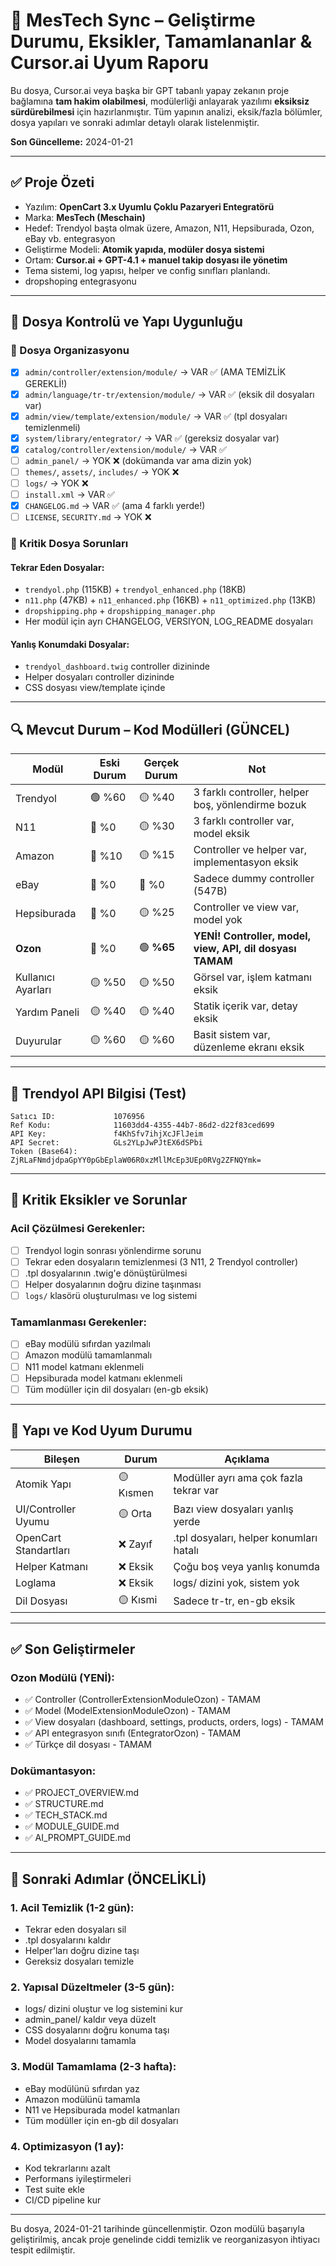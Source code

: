 # 🧠 MesTech Sync – Geliştirme Durumu, Eksikler, Tamamlananlar & Cursor.ai Uyum Raporu

Bu dosya, Cursor.ai veya başka bir GPT tabanlı yapay zekanın proje bağlamına **tam hakim olabilmesi**, modülerliği anlayarak yazılımı **eksiksiz sürdürebilmesi** için hazırlanmıştır. Tüm yapının analizi, eksik/fazla bölümler, dosya yapıları ve sonraki adımlar detaylı olarak listelenmiştir.

**Son Güncelleme:** 2024-01-21

---

## ✅ Proje Özeti

- Yazılım: **OpenCart 3.x Uyumlu Çoklu Pazaryeri Entegratörü**
- Marka: **MesTech (Meschain)**
- Hedef: Trendyol başta olmak üzere, Amazon, N11, Hepsiburada, Ozon, eBay vb. entegrasyon
- Geliştirme Modeli: **Atomik yapıda, modüler dosya sistemi**
- Ortam: **Cursor.ai + GPT-4.1 + manuel takip dosyası ile yönetim**
- Tema sistemi, log yapısı, helper ve config sınıfları planlandı.
- dropshoping entegrasyonu

---

## 📁 Dosya Kontrolü ve Yapı Uygunluğu

### 🎯 Dosya Organizasyonu

- [x] `admin/controller/extension/module/` → VAR ✅ (AMA TEMİZLİK GEREKLİ!)
- [x] `admin/language/tr-tr/extension/module/` → VAR ✅ (eksik dil dosyaları var)
- [x] `admin/view/template/extension/module/` → VAR ✅ (tpl dosyaları temizlenmeli)
- [x] `system/library/entegrator/` → VAR ✅ (gereksiz dosyalar var)
- [x] `catalog/controller/extension/module/` → VAR ✅
- [ ] `admin_panel/` → YOK ❌ (dokümanda var ama dizin yok)
- [ ] `themes/`, `assets/`, `includes/` → YOK ❌
- [ ] `logs/` → YOK ❌
- [ ] `install.xml` → VAR ✅
- [x] `CHANGELOG.md` → VAR ✅ (ama 4 farklı yerde!)
- [ ] `LICENSE`, `SECURITY.md` → YOK ❌

### 🚨 Kritik Dosya Sorunları

#### Tekrar Eden Dosyalar:
- `trendyol.php` (115KB) + `trendyol_enhanced.php` (18KB) 
- `n11.php` (47KB) + `n11_enhanced.php` (16KB) + `n11_optimized.php` (13KB)
- `dropshipping.php` + `dropshipping_manager.php`
- Her modül için ayrı CHANGELOG, VERSIYON, LOG_README dosyaları

#### Yanlış Konumdaki Dosyalar:
- `trendyol_dashboard.twig` controller dizininde
- Helper dosyaları controller dizininde
- CSS dosyası view/template içinde

---

## 🔍 Mevcut Durum – Kod Modülleri (GÜNCEL)

| Modül          | Eski Durum | Gerçek Durum | Not |
|----------------|------------|--------------|-----|
| Trendyol       | 🟢 %60     | 🟡 %40      | 3 farklı controller, helper boş, yönlendirme bozuk |
| N11            | 🔴 %0      | 🟡 %30      | 3 farklı controller var, model eksik |
| Amazon         | 🔴 %10     | 🟡 %15      | Controller ve helper var, implementasyon eksik |
| eBay           | 🔴 %0      | 🔴 %0       | Sadece dummy controller (547B) |
| Hepsiburada    | 🔴 %0      | 🟡 %25      | Controller ve view var, model yok |
| **Ozon**       | 🔴 %0      | 🟢 **%65**  | **YENİ! Controller, model, view, API, dil dosyası TAMAM** |
| Kullanıcı Ayarları | 🟡 %50 | 🟡 %50      | Görsel var, işlem katmanı eksik |
| Yardım Paneli  | 🟡 %40     | 🟡 %40      | Statik içerik var, detay eksik |
| Duyurular      | 🟡 %60     | 🟡 %60      | Basit sistem var, düzenleme ekranı eksik |

---

## 🔐 Trendyol API Bilgisi (Test)

```
Satıcı ID:             1076956
Ref Kodu:              11603dd4-4355-44b7-86d2-d22f83ced699
API Key:               f4KhSfv7ihjXcJFlJeim
API Secret:            GLs2YLpJwPJtEX6dSPbi
Token (Base64):        ZjRLaFNmdjdpaGpYY0pGbEplaW06R0xzMllMcEp3UEp0RVg2ZFNQYmk=
```

---

## 🚨 Kritik Eksikler ve Sorunlar

### Acil Çözülmesi Gerekenler:
- [ ] Trendyol login sonrası yönlendirme sorunu
- [ ] Tekrar eden dosyaların temizlenmesi (3 N11, 2 Trendyol controller)
- [ ] .tpl dosyalarının .twig'e dönüştürülmesi
- [ ] Helper dosyalarının doğru dizine taşınması
- [ ] `logs/` klasörü oluşturulması ve log sistemi

### Tamamlanması Gerekenler:
- [ ] eBay modülü sıfırdan yazılmalı
- [ ] Amazon modülü tamamlanmalı
- [ ] N11 model katmanı eklenmeli
- [ ] Hepsiburada model katmanı eklenmeli
- [ ] Tüm modüller için dil dosyaları (en-gb eksik)

---

## 🧱 Yapı ve Kod Uyum Durumu

| Bileşen              | Durum   | Açıklama |
|----------------------|---------|----------|
| Atomik Yapı          | 🟡 Kısmen | Modüller ayrı ama çok fazla tekrar var |
| UI/Controller Uyumu  | 🟡 Orta  | Bazı view dosyaları yanlış yerde |
| OpenCart Standartları| ❌ Zayıf | .tpl dosyaları, helper konumları hatalı |
| Helper Katmanı       | ❌ Eksik | Çoğu boş veya yanlış konumda |
| Loglama              | ❌ Eksik | logs/ dizini yok, sistem yok |
| Dil Dosyası          | 🟡 Kısmi | Sadece tr-tr, en-gb eksik |

---

## ✅ Son Geliştirmeler

### Ozon Modülü (YENİ):
- ✅ Controller (ControllerExtensionModuleOzon) - TAMAM
- ✅ Model (ModelExtensionModuleOzon) - TAMAM
- ✅ View dosyaları (dashboard, settings, products, orders, logs) - TAMAM
- ✅ API entegrasyon sınıfı (EntegratorOzon) - TAMAM
- ✅ Türkçe dil dosyası - TAMAM

### Dokümantasyon:
- ✅ PROJECT_OVERVIEW.md
- ✅ STRUCTURE.md
- ✅ TECH_STACK.md
- ✅ MODULE_GUIDE.md
- ✅ AI_PROMPT_GUIDE.md

---

## 🧭 Sonraki Adımlar (ÖNCELİKLİ)

### 1. Acil Temizlik (1-2 gün):
- Tekrar eden dosyaları sil
- .tpl dosyalarını kaldır
- Helper'ları doğru dizine taşı
- Gereksiz dosyaları temizle

### 2. Yapısal Düzeltmeler (3-5 gün):
- logs/ dizini oluştur ve log sistemini kur
- admin_panel/ kaldır veya düzelt
- CSS dosyalarını doğru konuma taşı
- Model dosyalarını tamamla

### 3. Modül Tamamlama (2-3 hafta):
- eBay modülünü sıfırdan yaz
- Amazon modülünü tamamla
- N11 ve Hepsiburada model katmanları
- Tüm modüller için en-gb dil dosyaları

### 4. Optimizasyon (1 ay):
- Kod tekrarlarını azalt
- Performans iyileştirmeleri
- Test suite ekle
- CI/CD pipeline kur

---

Bu dosya, 2024-01-21 tarihinde güncellenmiştir. Ozon modülü başarıyla geliştirilmiş, ancak proje genelinde ciddi temizlik ve reorganizasyon ihtiyacı tespit edilmiştir.
